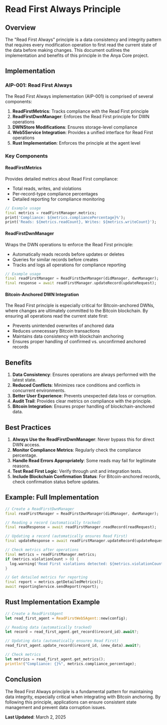 # Read First Always Principle

## Overview

The "Read First Always" principle is a data consistency and integrity pattern that requires every modification operation to first read the current state of the data before making changes. This document outlines the implementation and benefits of this principle in the Anya Core project.

## Implementation

### AIP-001: Read First Always

The Read First Always implementation (AIP-001) is comprised of several components:

1. **ReadFirstMetrics**: Tracks compliance with the Read First principle
2. **ReadFirstDwnManager**: Enforces the Read First principle for DWN operations
3. **DWNStore Modifications**: Ensures storage-level compliance
4. **Web5Service Integration**: Provides a unified interface for Read First operations
5. **Rust Implementation**: Enforces the principle at the agent level

### Key Components

#### ReadFirstMetrics

Provides detailed metrics about Read First compliance:
- Total reads, writes, and violations
- Per-record-type compliance percentages
- Detailed reporting for compliance monitoring

```dart
// Example usage
final metrics = readFirstManager.metrics;
print('Compliance: ${metrics.compliancePercentage}%');
print('Reads: ${metrics.readCount}, Writes: ${metrics.writeCount}');
```

#### ReadFirstDwnManager

Wraps the DWN operations to enforce the Read First principle:
- Automatically reads records before updates or deletes
- Queries for similar records before creates
- Tracks and logs all operations for compliance reporting

```dart
// Example usage
final readFirstManager = ReadFirstDwnManager(didManager, dwnManager);
final response = await readFirstManager.updateRecord(updateRequest);
```

#### Bitcoin-Anchored DWN Integration

The Read First principle is especially critical for Bitcoin-anchored DWNs, where changes are ultimately committed to the Bitcoin blockchain. By ensuring all operations read the current state first:

- Prevents unintended overwrites of anchored data
- Reduces unnecessary Bitcoin transactions 
- Maintains data consistency with blockchain anchoring
- Ensures proper handling of confirmed vs. unconfirmed anchored records

## Benefits

1. **Data Consistency**: Ensures operations are always performed with the latest state.
2. **Reduced Conflicts**: Minimizes race conditions and conflicts in concurrent environments.
3. **Better User Experience**: Prevents unexpected data loss or corruption.
4. **Audit Trail**: Provides clear metrics on compliance with the principle.
5. **Bitcoin Integration**: Ensures proper handling of blockchain-anchored data.

## Best Practices

1. **Always Use the ReadFirstDwnManager**: Never bypass this for direct DWN access.
2. **Monitor Compliance Metrics**: Regularly check the compliance percentage.
3. **Handle Read Errors Appropriately**: Some reads may fail for legitimate reasons.
4. **Test Read First Logic**: Verify through unit and integration tests.
5. **Include Blockchain Confirmation Status**: For Bitcoin-anchored records, check confirmation status before updates.

## Example: Full Implementation

```dart
// Create a ReadFirstDwnManager
final readFirstManager = ReadFirstDwnManager(didManager, dwnManager);

// Reading a record (automatically tracked)
final readResponse = await readFirstManager.readRecord(readRequest);

// Updating a record (automatically ensures Read First)
final updateResponse = await readFirstManager.updateRecord(updateRequest);

// Check metrics after operations
final metrics = readFirstManager.metrics;
if (metrics.violationCount > 0) {
  log.warning('Read First violations detected: ${metrics.violationCount}');
}

// Get detailed metrics for reporting
final report = metrics.getDetailedMetrics();
await reportingService.sendReport(report);
```

## Rust Implementation Example

```rust
// Create a ReadFirstAgent
let read_first_agent = ReadFirstWeb5Agent::new(config);

// Reading data (automatically tracked)
let record = read_first_agent.get_record(&record_id).await?;

// Updating data (automatically ensures Read First)
read_first_agent.update_record(&record_id, &new_data).await?;

// Check metrics
let metrics = read_first_agent.get_metrics();
println!("Compliance: {}%", metrics.compliance_percentage);
```

## Conclusion

The Read First Always principle is a fundamental pattern for maintaining data integrity, especially critical when integrating with Bitcoin anchoring. By following this principle, applications can ensure consistent state management and prevent data corruption issues.

**Last Updated**: March 2, 2025
